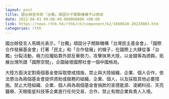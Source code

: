 ```yaml
---
layout: post
title: 國台辦宣布對「台獨」頑固分子關聯機構予以懲戒
date: 2022-08-03 09:08:40.000000000 +08:00
link: https://news.rthk.hk/rthk/ch/component/k2/1660630-20220803.htm
categories: rthk
---
```


國台辦發言人馬曉光表示，「台獨」頑固分子關聯機構「台灣民主基金會」、「國際合作發展基金會」打著「民主」和「合作發展」的幌子，在國際上大肆從事「台獨」分裂活動，極力拉攏貼靠外部反華勢力，攻擊抹黑大陸，以金錢等為誘餌，拓展台灣所謂「國際空間」，企圖破壞國際社會一個中國格局。

大陸方面決定對兩個基金會採取懲戒措施，禁止與大陸組織、企業、個人合作，依法懲治為兩個基金會提供資助或服務的組織、企業、個人，以及採取其他必要措施。禁止大陸組織、企業、個人與為兩個基金會捐款的宣德能源、凌網科技、天亮醫療、天眼衛星科技等企業進行任何交易、合作，禁止有關企業負責人入境。
